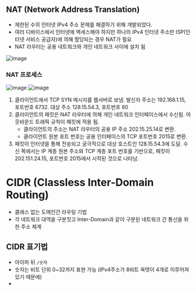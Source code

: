 ## NAT (Network Address Translation)
- 제한된 수의 인터넷 IPv4 주소 문제를 해결하기 위해 개발되었다.
- 여러 디바이스에서 인터넷에 액세스해야 하지만 하나의 IPv4 인터넷 주소만 ISP(인터넷 서비스 공급자)에 의해 할당되는 경우 NAT가 필요
- NAT 라우터는 공용 네트워크와 개인 네트워크 사이에 설치 됨

![image](https://user-images.githubusercontent.com/79209568/167983388-9b4acf58-c8be-498a-8c0e-4894753e74cc.png)

### NAT 프로세스
![image](https://user-images.githubusercontent.com/79209568/167983532-aaf3365e-04ff-47cc-b9fc-30ea2a44834b.png)
![image](https://user-images.githubusercontent.com/79209568/167983556-a03331c5-f567-41e5-bdee-d38bfc360810.png)  

1. 클라이언트에서 TCP SYN 메시지를 웹서버로 보냄. 발신자 주소는 192.168.1.15, 포트번호 6732. 대상 주소 128.15.54.3, 포트번호 80
2. 클라이언트의 패킷은 NAT 라우터에 의해 개인 네트워크 인터페이스에서 수신됨. 아웃바운드 트래픽 규칙이 패킷에 적용 됨.
    - 클라이언트의 주소는 NAT 라우터의 공용 IP 주소 202.15.25.14로 변환.
    - 클라이언트 원본 포트 번호는 공용 인터페이스의 TCP 포트번호 2015로 변환.
3. 패킷이 인터넷을 통해 전송되고 궁극적으로 대상 호스트인 128.15.54.3에 도달. 수신 쪽에서는 IP 계층 원본 주소와 TCP 계층 포트 번호를 기반으로, 패킷이 202.151.24.15, 포트번호 2015에서 시작된 것으로 나타남.

# CIDR (Classless Inter-Domain Routing)
- 클래스 없는 도메인간 라우팅 기법
- 각 네트워크 대역을 구분짓고 Inter-Domain과 같이 구분된 네트워크 간 통신을 위한 주소 체계
## CIDR 표기법
- 아이피 뒤 `/숫자`
- 숫자는 비트 단위 0~32까지 표현 가능 (IPv4주소가 8비트 옥텟이 4개로 이루어져 있기 때문에)
- 
